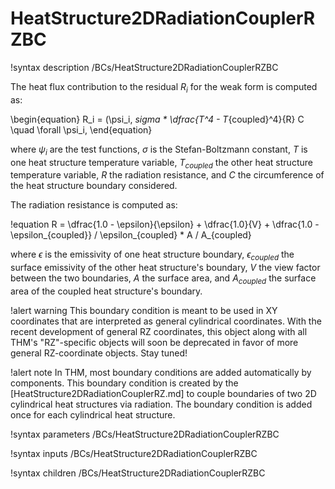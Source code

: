 # HeatStructure2DRadiationCouplerRZBC

!syntax description /BCs/HeatStructure2DRadiationCouplerRZBC

The heat flux contribution to the residual $R_i$ for the weak form is computed as:

\begin{equation}
R_i = (\psi_i, _sigma * \dfrac{T^4 - T_{coupled}^4}{R} C \quad \forall \psi_i,
\end{equation}

where $\psi_i$ are the test functions, $\sigma$ is the Stefan-Boltzmann constant, $T$ is one heat structure temperature
variable, $T_{coupled}$ the other heat structure temperature variable, $R$ the radiation resistance, and $C$ the
circumference of the heat structure boundary considered.

The radiation resistance is computed as:

!equation
R = \dfrac{1.0 - \epsilon}{\epsilon} + \dfrac{1.0}{V} +
    \dfrac{1.0 - \epsilon_{coupled}} / \epsilon_{coupled} * A / A_{coupled}

where $\epsilon$ is the emissivity of one heat structure boundary, $\epsilon_{coupled}$ the surface emissivity
of the other heat structure's boundary, $V$ the view factor between the two boundaries, $A$ the surface area,
and $A_{coupled}$ the surface area of the coupled heat structure's boundary.

!alert warning
This boundary condition is meant to be used in XY coordinates that are interpreted as general cylindrical coordinates.
With the recent development of general RZ coordinates, this object along with all THM's "RZ"-specific
objects will soon be deprecated in favor of more general RZ-coordinate objects.
Stay tuned!

!alert note
In THM, most boundary conditions are added automatically by components. This boundary condition is created by the
[HeatStructure2DRadiationCouplerRZ.md] to couple boundaries of two 2D cylindrical heat structures via radiation.
The boundary condition is added once for each cylindrical heat structure.

!syntax parameters /BCs/HeatStructure2DRadiationCouplerRZBC

!syntax inputs /BCs/HeatStructure2DRadiationCouplerRZBC

!syntax children /BCs/HeatStructure2DRadiationCouplerRZBC
